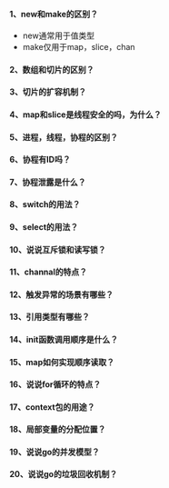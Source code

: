 #### 1、new和make的区别？
* new通常用于值类型
* make仅用于map，slice，chan
#### 2、数组和切片的区别？
#### 3、切片的扩容机制？
#### 4、map和slice是线程安全的吗，为什么？
#### 5、进程，线程，协程的区别？
#### 6、协程有ID吗？
#### 7、协程泄露是什么？
#### 8、switch的用法？
#### 9、select的用法？
#### 10、说说互斥锁和读写锁？
#### 11、channal的特点？
#### 12、触发异常的场景有哪些？
#### 13、引用类型有哪些？
#### 14、init函数调用顺序是什么？
#### 15、map如何实现顺序读取？
#### 16、说说for循环的特点？
#### 17、context包的用途？
#### 18、局部变量的分配位置？
#### 19、说说go的并发模型？
#### 20、说说go的垃圾回收机制？
